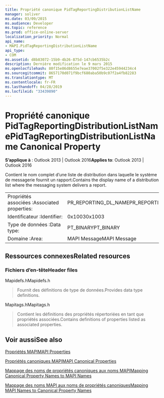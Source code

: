 ```yaml
---
title: Propriété canonique PidTagReportingDistributionListName
manager: soliver
ms.date: 03/09/2015
ms.audience: Developer
ms.topic: reference
ms.prod: office-online-server
localization_priority: Normal
api_name:
- MAPI.PidTagReportingDistributionListName
api_type:
- COM
ms.assetid: d8b83072-15b9-4b26-875d-147cb6535b2c
description: Dernière modification le 9 mars 2015
ms.openlocfilehash: 80f15e86d8655e7eae37002f5e322e45944234c4
ms.sourcegitcommit: 8657170d071f9bcf680aba50b9c07f2a4fb82283
ms.translationtype: MT
ms.contentlocale: fr-FR
ms.lasthandoff: 04/28/2019
ms.locfileid: "33439890"
---
```

# <a name="pidtagreportingdistributionlistname-canonical-property"></a><span data-ttu-id="7ff7f-103">Propriété canonique PidTagReportingDistributionListName</span><span class="sxs-lookup"><span data-stu-id="7ff7f-103">PidTagReportingDistributionListName Canonical Property</span></span>

  
  
<span data-ttu-id="7ff7f-104">**S’applique à** : Outlook 2013 | Outlook 2016</span><span class="sxs-lookup"><span data-stu-id="7ff7f-104">**Applies to**: Outlook 2013 | Outlook 2016</span></span> 
  
<span data-ttu-id="7ff7f-105">Contient le nom complet d’une liste de distribution dans laquelle le système de messagerie fournit un rapport.</span><span class="sxs-lookup"><span data-stu-id="7ff7f-105">Contains the display name of a distribution list where the messaging system delivers a report.</span></span>
  
|||
|:-----|:-----|
|<span data-ttu-id="7ff7f-106">Propriétés associées :</span><span class="sxs-lookup"><span data-stu-id="7ff7f-106">Associated properties:</span></span>  <br/> |<span data-ttu-id="7ff7f-107">PR_REPORTING_DL_NAME</span><span class="sxs-lookup"><span data-stu-id="7ff7f-107">PR_REPORTING_DL_NAME</span></span>  <br/> |
|<span data-ttu-id="7ff7f-108">Identificateur :</span><span class="sxs-lookup"><span data-stu-id="7ff7f-108">Identifier:</span></span>  <br/> |<span data-ttu-id="7ff7f-109">0x1003</span><span class="sxs-lookup"><span data-stu-id="7ff7f-109">0x1003</span></span>  <br/> |
|<span data-ttu-id="7ff7f-110">Type de données :</span><span class="sxs-lookup"><span data-stu-id="7ff7f-110">Data type:</span></span>  <br/> |<span data-ttu-id="7ff7f-111">PT_BINARY</span><span class="sxs-lookup"><span data-stu-id="7ff7f-111">PT_BINARY</span></span>  <br/> |
|<span data-ttu-id="7ff7f-112">Domaine :</span><span class="sxs-lookup"><span data-stu-id="7ff7f-112">Area:</span></span>  <br/> |<span data-ttu-id="7ff7f-113">MAPI Message</span><span class="sxs-lookup"><span data-stu-id="7ff7f-113">MAPI Message</span></span>  <br/> |
   
## <a name="related-resources"></a><span data-ttu-id="7ff7f-114">Ressources connexes</span><span class="sxs-lookup"><span data-stu-id="7ff7f-114">Related resources</span></span>

### <a name="header-files"></a><span data-ttu-id="7ff7f-115">Fichiers d’en-tête</span><span class="sxs-lookup"><span data-stu-id="7ff7f-115">Header files</span></span>

<span data-ttu-id="7ff7f-116">Mapidefs.h</span><span class="sxs-lookup"><span data-stu-id="7ff7f-116">Mapidefs.h</span></span>
  
> <span data-ttu-id="7ff7f-117">Fournit des définitions de type de données.</span><span class="sxs-lookup"><span data-stu-id="7ff7f-117">Provides data type definitions.</span></span>
    
<span data-ttu-id="7ff7f-118">Mapitags.h</span><span class="sxs-lookup"><span data-stu-id="7ff7f-118">Mapitags.h</span></span>
  
> <span data-ttu-id="7ff7f-119">Contient les définitions des propriétés répertoriées en tant que propriétés associées.</span><span class="sxs-lookup"><span data-stu-id="7ff7f-119">Contains definitions of properties listed as associated properties.</span></span>
    
## <a name="see-also"></a><span data-ttu-id="7ff7f-120">Voir aussi</span><span class="sxs-lookup"><span data-stu-id="7ff7f-120">See also</span></span>



[<span data-ttu-id="7ff7f-121">Propriétés MAPI</span><span class="sxs-lookup"><span data-stu-id="7ff7f-121">MAPI Properties</span></span>](mapi-properties.md)
  
[<span data-ttu-id="7ff7f-122">Propriétés canoniques MAPI</span><span class="sxs-lookup"><span data-stu-id="7ff7f-122">MAPI Canonical Properties</span></span>](mapi-canonical-properties.md)
  
[<span data-ttu-id="7ff7f-123">Mappage des noms de propriétés canoniques aux noms MAPI</span><span class="sxs-lookup"><span data-stu-id="7ff7f-123">Mapping Canonical Property Names to MAPI Names</span></span>](mapping-canonical-property-names-to-mapi-names.md)
  
[<span data-ttu-id="7ff7f-124">Mappage des noms MAPI aux noms de propriétés canoniques</span><span class="sxs-lookup"><span data-stu-id="7ff7f-124">Mapping MAPI Names to Canonical Property Names</span></span>](mapping-mapi-names-to-canonical-property-names.md)

